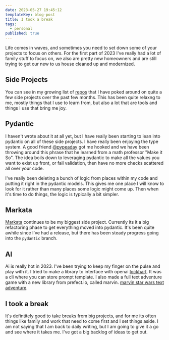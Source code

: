 ```yaml
---
date: 2023-05-27 19:45:12
templateKey: blog-post
title: I took a break
tags:
  - personal
published: true
---
```


Life comes in waves, and sometimes you need to set down some of your projects to
focus on others. For the first part of 2023 I've really had a lot of family
stuff to focus on, we also are pretty new homeowners and are still trying to
get our new to us house cleaned up and modernized.

## Side Projects

You can see in my growing list of
[repos](https://github.com/WaylonWalker?tab=repositories) that I have poked
around on quite a few side projects over the past few months. This has been
quite relaxng to me, mostly things that I use to learn from, but also a
lot that are tools and things I use that bring me joy.

## Pydantic

I haven't wrote about it at all yet, but I have really been starting to lean
into pydantic on all of these side projects. I have really been enjoying the
type system. A good friend [@pypeaday](https://twitter.com/pypeaday) got me
hooked and we have been throwing around this phrase that he learned from a math
professor "Make it So". The idea boils down to leveraging pydantic to
make all the values you want to exist up front, or fail validation, then have
no more checks scattered all over your code.

I've really been deleting a bunch of logic from places within my code and
putting it right in the pydantic models. This gives me one place I will know
to look for it rather than many places some logic might come up. Then when it's
time to do things, the logic is typically a bit simpler.

## Markata

[Markata](https://markata.dev) continues to be my biggest side project.
Currently its it a big refactoring phase to get everything moved into pydantic.
It's been quite awhile since I've had a release, but there has been steady
progress going into the `pydantic` branch.

## AI

Ai is really hot in 2023. I've been trying to keep my finger on the pulse and
play with it. I tried to make a library to interface with openai
[lockhart](https://github.com/waylonwalker/lockhart). It was a cli where you
can store prompt template. I also made a full text adventure game with a new
library from prefect.io, called marvin. [marvin star wars text
adventure](https://github.com/WaylonWalker/marvin-sw-text-adventure).

## I took a break

It's defintitely good to take breaks from big projects, and for me its often
things like family and work that need to come first and I set things aside. I
am not saying that I am back to daily writing, but I am going to give it a go
and see where it takes me. I've got a big backlog of ideas to get out.
